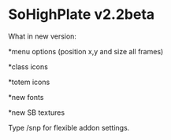# SoHighPlate v2.2beta
What in new version:

*menu options (position x,y and size all frames)

*class icons

*totem icons

*new fonts

*new SB textures

Type /snp for flexible addon settings.
